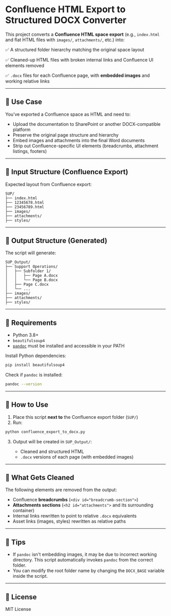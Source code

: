 # Confluence HTML Export to Structured DOCX Converter

This project converts a **Confluence HTML space export** (e.g., `index.html` and flat HTML files with `images/`, `attachments/`, etc.) into:

✅ A structured folder hierarchy matching the original space layout

✅ Cleaned-up HTML files with broken internal links and Confluence UI elements removed

✅ `.docx` files for each Confluence page, with **embedded images** and working relative links

---

## 🔧 Use Case

You’ve exported a Confluence space as HTML and need to:

* Upload the documentation to SharePoint or another DOCX-compatible platform
* Preserve the original page structure and hierarchy
* Embed images and attachments into the final Word documents
* Strip out Confluence-specific UI elements (breadcrumbs, attachment listings, footers)

---

## 📁 Input Structure (Confluence Export)

Expected layout from Confluence export:

```
SUP/
├── index.html
├── 12345678.html
├── 23456789.html
├── images/
├── attachments/
├── styles/
```

---

## 📂 Output Structure (Generated)

The script will generate:

```
SUP_Output/
├── Support Operations/
│   ├── Subfolder 1/
│   │   ├── Page A.docx
│   │   └── Page B.docx
│   ├── Page C.docx
│   └── ...
├── images/
├── attachments/
├── styles/
```

---

## 🧰 Requirements

* Python 3.8+
* `beautifulsoup4`
* [`pandoc`](https://pandoc.org/) must be installed and accessible in your PATH

Install Python dependencies:

```bash
pip install beautifulsoup4
```

Check if `pandoc` is installed:

```bash
pandoc --version
```

---

## 🚀 How to Use

1. Place this script **next to** the Confluence export folder (`SUP/`)
2. Run:

```bash
python confluence_export_to_docx.py
```

3. Output will be created in `SUP_Output/`:

   * Cleaned and structured HTML
   * `.docx` versions of each page (with embedded images)

---

## 🧹 What Gets Cleaned

The following elements are removed from the output:

* Confluence **breadcrumbs** (`<div id="breadcrumb-section">`)
* **Attachments sections** (`<h2 id="attachments">` and its surrounding container)
* Internal links rewritten to point to relative `.docx` equivalents
* Asset links (images, styles) rewritten as relative paths

---

## 📃 Tips

* If `pandoc` isn't embedding images, it may be due to incorrect working directory. This script automatically invokes `pandoc` from the correct folder.
* You can modify the root folder name by changing the `DOCX_BASE` variable inside the script.

---

## 📄 License

MIT License
